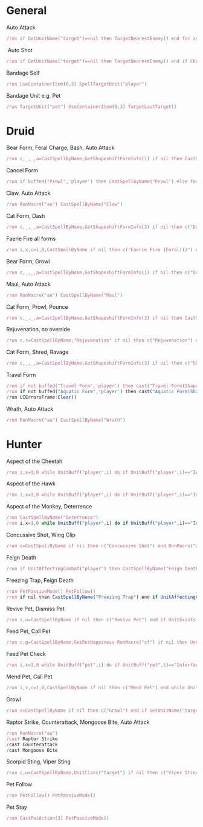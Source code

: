 # General
<summary>Auto Attack</summary>

````js
/run if GetUnitName("target")==nil then TargetNearestEnemy() end for z=1,112 do if IsAttackAction(z) then if not IsCurrentAction(z) then UseAction(z) end end end
````
<summary>&nbsp;Auto Shot</summary>
 
````js
/run if GetUnitName("target")==nil then TargetNearestEnemy() end if CheckInteractDistance("target",3) and not PlayerFrame.inCombat then RunMacro("aa") elseif not IsAutoRepeatAction(1) then CastSpellByName("Auto Shot") end

````
<summary>Bandage Self</summary>
 
````js
/run UseContainerItem(0,3) SpellTargetUnit("player")

````
<summary>Bandage Unit e.g. Pet</summary>
 
````js
/run TargetUnit("pet") UseContainerItem(0,3) TargetLastTarget()
````

# Druid
<summary>Bear Form, Feral Charge, Bash, Auto Attack</summary>
 
````js
/run c,_,_,a=CastSpellByName,GetShapeshiftFormInfo(1) if nil then CastSpellByName("Bash") end RunMacro("aa") if not a then CastShapeshiftForm(1) end if CheckInteractDistance("target",3) then c"Bash" else c"Feral Charge" end
````
<summary>Cancel Form</summary>
 
````js
/run if buffed("Prowl",'player') then CastSpellByName("Prowl") else for i=1,GetNumShapeshiftForms() do _,_,a=GetShapeshiftFormInfo(i) if a~=nil then CastShapeshiftForm(i) break end end end
````

<summary>Claw, Auto Attack</summary>
 
````js
/run RunMacro("aa") CastSpellByName("Claw")
````
<summary>Cat Form, Dash</summary>
 
````js
/run c,_,_,a=CastSpellByName,GetShapeshiftFormInfo(3) if nil then c("Dash") end if not a then CastShapeshiftForm(3) else c"Dash" end
````
<summary>Faerie Fire all forms</summary>
 
````js
/run i,x,c=1,0,CastSpellByName if nil then c("Faerie Fire (Feral)()") end while UnitBuff("player",i) do if strfind(UnitBuff("player",i),"Form")~=nil then x=1 end i=i+1 end if x==1 then c"Faerie Fire (Feral)()" else c"Faerie Fire" end
````
<summary>Bear Form, Growl</summary>
 
````js
/run c,_,_,a=CastSpellByName,GetShapeshiftFormInfo(1) if nil then c("Growl") end RunMacro("aa") if not a then CastShapeshiftForm(1) else c"Growl" end
````
<summary>Maul, Auto Attack</summary>
 
````js
/run RunMacro("aa") CastSpellByName("Maul")
````
<summary>Cat Form, Prowl, Pounce</summary>
 
````js
/run c,_,_,a=CastSpellByName,GetShapeshiftFormInfo(3) if nil then CastSpellByName("Prowl") end ClearTarget() TargetNearestEnemy() if not a then CastShapeshiftForm(3) end if a and buffed("Prowl",'player') then c"Pounce" else c"Prowl" end
````
<summary>Rejuvenation, no override</summary>
 
````js
/run c,r=CastSpellByName,"Rejuvenation" if nil then c("Rejuvenation") end if UnitExists("target") and UnitIsFriend("target","player") then if not buffed(r,'target') then c(r) end return end if not buffed(r,'player') then cast(r,1) end
````
<summary>Cat Form, Shred, Ravage</summary>
 
````js
/run c,_,_,a=CastSpellByName,GetShapeshiftFormInfo(3) if nil then c("Shred") end if not a then CastShapeshiftForm(3) end if a and buffed("Prowl",'player') then ClearTarget() TargetNearestEnemy() c"Shred" else RunMacro("aa") c"Shred" end
````
<summary>Travel Form</summary>
 
````js
/run if not buffed("Travel Form",'player') then cast("Travel Form(Shapeshift)") end
/run if not buffed("Aquatic Form",'player') then cast("Aquatic Form(Shapeshift)") end
/run UIErrorsFrame:Clear()
````
<summary>Wrath, Auto Attack</summary>
 
````js
/run RunMacro("aa") CastSpellByName("Wrath")
````

# Hunter

<summary>Aspect of the Cheetah</summary>

````js
/run i,x=1,0 while UnitBuff("player",i) do if UnitBuff("player",i)=="Interface\\Icons\\Ability_Mount_JungleTiger" then x=1 end i=i+1 end if x==0 then CastSpellByName("Aspect of the Cheetah") end
````

<summary>Aspect of the Hawk</summary>

````js
/run i,x=1,0 while UnitBuff("player",i) do if UnitBuff("player",i)=="Interface\\Icons\\Spell_Nature_RavenForm" then x=1 end i=i+1 end if x==0 then CastSpellByName("Aspect of the Hawk") end
````

<summary>Aspect of the Monkey, Deterrence</summary>

````js
/run CastSpellByName("Deterrence")
/run i,x=1,0 while UnitBuff("player",i) do if UnitBuff("player",i)=="Interface\\Icons\\Ability_Hunter_AspectOfTheMonkey" then x=1 end i=i+1 end if x==0 then CastSpellByName("Aspect of the Monkey") end
````

<summary>Concussive Shot, Wing Clip</summary>

````js
/run c=CastSpellByName if nil then c("Concussive Shot") end RunMacro("as") if CheckInteractDistance("target",3) then c"Wing Clip" c"Wing Clip(Rank 1)" else c"Concussive Shot" end
````

<summary>Feign Death</summary>

````js
/run if UnitAffectingCombat("player") then CastSpellByName("Feign Death") end
````

<summary>Freezing Trap, Feign Death</summary>

````js
/run PetPassiveMode() PetFollow()
/run if nil then CastSpellByName("Freezing Trap") end if UnitAffectingCombat("player") then CastSpellByName("Feign Death") else CastSpellByName("Freezing Trap") end
````

<summary>Revive Pet, Dismiss Pet</summary>

````js
/run c,u=CastSpellByName if nil then c("Revive Pet") end if UnitExists("pet") then if UnitHealth("pet")==0 then c"Revive Pet" else c"Dismiss Pet" end else c"Revive Pet" end
````

<summary>Feed Pet, Call Pet</summary>

````js
/run c,g=CastSpellByName,GetPetHappiness RunMacro("cf") if nil then UseContainerItem(0,1) end if not UnitExists("pet") then c"Call Pet" elseif g()~=nil and g()~=3 and x==0 then c"Feed Pet" PickupContainerItem(0,1) end UseContainerItem(0,0)
````

<summary>Feed Pet Check</summary>

````js
/run i,x=1,0 while UnitBuff("pet",i) do if UnitBuff("pet",i)=="Interface\\Icons\\Ability_Hunter_BeastTraining" then x=1 end i=i+1 end
````

<summary>Mend Pet, Call Pet</summary>

````js
/run i,x,c=1,0,CastSpellByName if nil then c("Mend Pet") end while UnitBuff("pet",i) do if UnitBuff("pet",i)=="Interface\\Icons\\Ability_Hunter_MendPet" then x=1 end i=i+1 end if not UnitExists("pet") then c"Call Pet" elseif x==0 then c"Mend Pet" end
````

<summary>Growl</summary>

````js
/run c=CastSpellByName if nil then c("Growl") end if GetUnitName("target")==nil then TargetNearestEnemy() end c"Growl" PetAttack() PetDefensiveMode()
````

<summary>Raptor Strike, Counterattack, Mongoose Bite, Auto Attack</summary>

````js
/run RunMacro("aa")
/cast Raptor Strike
/cast Counterattack
/cast Mongoose Bite
````

<summary>Scorpid Sting, Viper Sting</summary>

````js
/run c,u=CastSpellByName,UnitClass("target") if nil then c("Viper Sting") end if u=="Rogue" or u=="Warrior" then c"Scorpid Sting" else c"Viper Sting" end

````

<summary>Pet Follow</summary>
 
````js
/run PetFollow() PetPassiveMode()
````

<summary>Pet Stay</summary>
 
````js
/run CastPetAction(3) PetPassiveMode()

````
